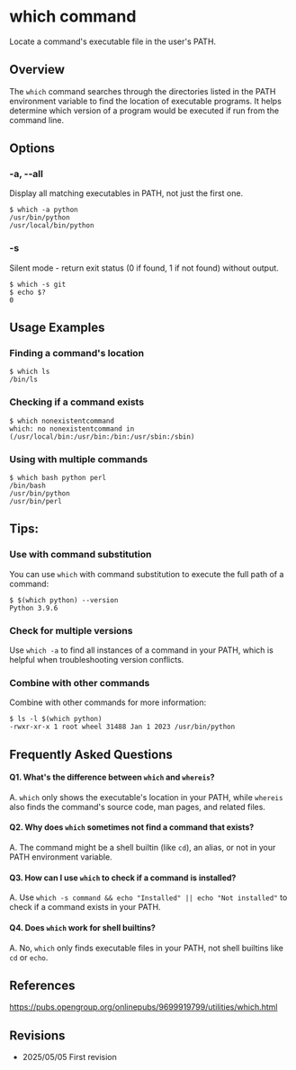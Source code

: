 # which command

Locate a command's executable file in the user's PATH.

## Overview

The `which` command searches through the directories listed in the PATH environment variable to find the location of executable programs. It helps determine which version of a program would be executed if run from the command line.

## Options

### **-a, --all**

Display all matching executables in PATH, not just the first one.

```console
$ which -a python
/usr/bin/python
/usr/local/bin/python
```

### **-s**

Silent mode - return exit status (0 if found, 1 if not found) without output.

```console
$ which -s git
$ echo $?
0
```

## Usage Examples

### Finding a command's location

```console
$ which ls
/bin/ls
```

### Checking if a command exists

```console
$ which nonexistentcommand
which: no nonexistentcommand in (/usr/local/bin:/usr/bin:/bin:/usr/sbin:/sbin)
```

### Using with multiple commands

```console
$ which bash python perl
/bin/bash
/usr/bin/python
/usr/bin/perl
```

## Tips:

### Use with command substitution

You can use `which` with command substitution to execute the full path of a command:
```console
$ $(which python) --version
Python 3.9.6
```

### Check for multiple versions

Use `which -a` to find all instances of a command in your PATH, which is helpful when troubleshooting version conflicts.

### Combine with other commands

Combine with other commands for more information:
```console
$ ls -l $(which python)
-rwxr-xr-x 1 root wheel 31488 Jan 1 2023 /usr/bin/python
```

## Frequently Asked Questions

#### Q1. What's the difference between `which` and `whereis`?
A. `which` only shows the executable's location in your PATH, while `whereis` also finds the command's source code, man pages, and related files.

#### Q2. Why does `which` sometimes not find a command that exists?
A. The command might be a shell builtin (like `cd`), an alias, or not in your PATH environment variable.

#### Q3. How can I use `which` to check if a command is installed?
A. Use `which -s command && echo "Installed" || echo "Not installed"` to check if a command exists in your PATH.

#### Q4. Does `which` work for shell builtins?
A. No, `which` only finds executable files in your PATH, not shell builtins like `cd` or `echo`.

## References

https://pubs.opengroup.org/onlinepubs/9699919799/utilities/which.html

## Revisions

- 2025/05/05 First revision